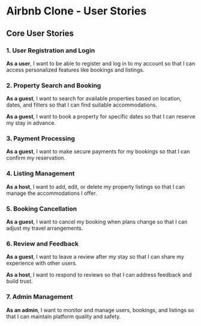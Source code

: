 # Airbnb Clone - User Stories

## Core User Stories

### 1. User Registration and Login

**As a user**, I want to be able to register and log in to my account so that I can access personalized features like bookings and listings.

### 2. Property Search and Booking

**As a guest**, I want to search for available properties based on location, dates, and filters so that I can find suitable accommodations.

**As a guest**, I want to book a property for specific dates so that I can reserve my stay in advance.

### 3. Payment Processing

**As a guest**, I want to make secure payments for my bookings so that I can confirm my reservation.

### 4. Listing Management

**As a host**, I want to add, edit, or delete my property listings so that I can manage the accommodations I offer.

### 5. Booking Cancellation

**As a guest**, I want to cancel my booking when plans change so that I can adjust my travel arrangements.

### 6. Review and Feedback

**As a guest**, I want to leave a review after my stay so that I can share my experience with other users.

**As a host**, I want to respond to reviews so that I can address feedback and build trust.

### 7. Admin Management

**As an admin**, I want to monitor and manage users, bookings, and listings so that I can maintain platform quality and safety.
